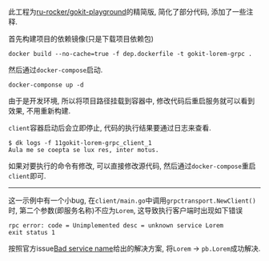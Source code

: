 此工程为[ru-rocker/gokit-playground](https://github.com/ru-rocker/gokit-playground/tree/master/lorem-grpc)的精简版, 简化了部分代码, 添加了一些注释.

首先构建项目的依赖镜像(只是下载项目依赖包)

```
docker build --no-cache=true -f dep.dockerfile -t gokit-lorem-grpc .
```

然后通过`docker-compose`启动.

```
docker-componse up -d
```

由于是开发环境, 所以将项目路径挂载到容器中, 修改代码后重启服务就可以看到效果, 不用重新构建.

`client`容器启动后会立即停止, 代码的执行结果要通过日志来查看.

```
$ dk logs -f 11gokit-lorem-grpc_client_1
Aula me se coepta se lux res, inter motus.
```

如果对要执行的命令有修改, 可以直接修改源代码, 然后通过`docker-compose`重启`client`即可.

------

这一示例中有一个小bug, 在`client/main.go`中调用`grpctransport.NewClient()`时, 第二个参数(即服务名称)不应为`Lorem`, 这导致执行客户端时出现如下错误

```
rpc error: code = Unimplemented desc = unknown service Lorem
exit status 1
```

按照官方issue[Bad service name](https://github.com/ru-rocker/gokit-playground/issues/1)给出的解决方案, 将`Lorem` -> `pb.Lorem`成功解决.
